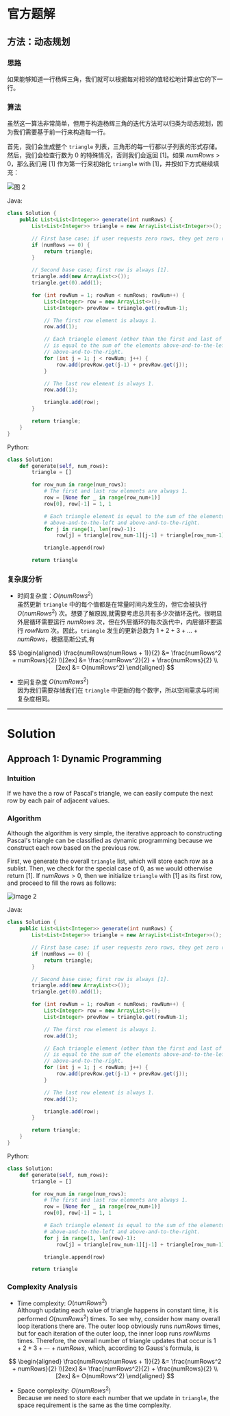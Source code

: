 # 官方题解

## 方法：动态规划

### 思路

如果能够知道一行杨辉三角，我们就可以根据每对相邻的值轻松地计算出它的下一行。

### 算法

虽然这一算法非常简单，但用于构造杨辉三角的迭代方法可以归类为动态规划，因为我们需要基于前一行来构造每一行。

首先，我们会生成整个 `triangle` 列表，三角形的每一行都以子列表的形式存储。然后，我们会检查行数为 $0$ 的特殊情况，否则我们会返回 $[1]$。如果 $numRows > 0$，那么我们用 $[1]$ 作为第一行来初始化 `triangle` with $[1]$，并按如下方式继续填充：

![图 2](images/image2.gif)

Java:

```java
class Solution {
    public List<List<Integer>> generate(int numRows) {
        List<List<Integer>> triangle = new ArrayList<List<Integer>>();

        // First base case; if user requests zero rows, they get zero rows.
        if (numRows == 0) {
            return triangle;
        }

        // Second base case; first row is always [1].
        triangle.add(new ArrayList<>());
        triangle.get(0).add(1);

        for (int rowNum = 1; rowNum < numRows; rowNum++) {
            List<Integer> row = new ArrayList<>();
            List<Integer> prevRow = triangle.get(rowNum-1);

            // The first row element is always 1.
            row.add(1);

            // Each triangle element (other than the first and last of each row)
            // is equal to the sum of the elements above-and-to-the-left and
            // above-and-to-the-right.
            for (int j = 1; j < rowNum; j++) {
                row.add(prevRow.get(j-1) + prevRow.get(j));
            }

            // The last row element is always 1.
            row.add(1);

            triangle.add(row);
        }

        return triangle;
    }
}
```

Python:

```python
class Solution:
    def generate(self, num_rows):
        triangle = []

        for row_num in range(num_rows):
            # The first and last row elements are always 1.
            row = [None for _ in range(row_num+1)]
            row[0], row[-1] = 1, 1

            # Each triangle element is equal to the sum of the elements
            # above-and-to-the-left and above-and-to-the-right.
            for j in range(1, len(row)-1):
                row[j] = triangle[row_num-1][j-1] + triangle[row_num-1][j]

            triangle.append(row)

        return triangle
```

### 复杂度分析

* 时间复杂度：$O(numRows^2)$  
虽然更新 `triangle` 中的每个值都是在常量时间内发生的，但它会被执行 $O(numRows^2)$ 次。想要了解原因,就需要考虑总共有多少次循环迭代。很明显外层循环需要运行 $numRows$ 次，但在外层循环的每次迭代中，内层循环要运行 $rowNum$ 次。因此，`triangle` 发生的更新总数为 $1 + 2 + 3 + \ldots + numRows$，根据高斯公式,有  

$$
\begin{aligned}
\frac{numRows(numRows + 1)}{2} &= \frac{numRows^2 + numRows}{2} \\[2ex]
&= \frac{numRows^2}{2} + \frac{numRows}{2} \\[2ex]
&= O(numRows^2)
\end{aligned}
$$

* 空间复杂度 $O(numRows^2)$  
因为我们需要存储我们在 `triangle` 中更新的每个数字，所以空间需求与时间复杂度相同。

***

# Solution

## Approach 1: Dynamic Programming

### Intuition

If we have the a row of Pascal's triangle, we can easily compute the next row by each pair of adjacent values.

### Algorithm

Although the algorithm is very simple, the iterative approach to constructing Pascal's triangle can be classified as dynamic programming because we construct each row based on the previous row.

First, we generate the overall `triangle` list, which will store each row as a sublist. Then, we check for the special case of $0$, as we would otherwise return $[1]$. If $numRows > 0$, then we initialize `triangle` with $[1]$ as its first row, and proceed to fill the rows as follows:

![image 2](images/image2.gif)

Java:

```java
class Solution {
    public List<List<Integer>> generate(int numRows) {
        List<List<Integer>> triangle = new ArrayList<List<Integer>>();

        // First base case; if user requests zero rows, they get zero rows.
        if (numRows == 0) {
            return triangle;
        }

        // Second base case; first row is always [1].
        triangle.add(new ArrayList<>());
        triangle.get(0).add(1);

        for (int rowNum = 1; rowNum < numRows; rowNum++) {
            List<Integer> row = new ArrayList<>();
            List<Integer> prevRow = triangle.get(rowNum-1);

            // The first row element is always 1.
            row.add(1);

            // Each triangle element (other than the first and last of each row)
            // is equal to the sum of the elements above-and-to-the-left and
            // above-and-to-the-right.
            for (int j = 1; j < rowNum; j++) {
                row.add(prevRow.get(j-1) + prevRow.get(j));
            }

            // The last row element is always 1.
            row.add(1);

            triangle.add(row);
        }

        return triangle;
    }
}
```

Python:

```python
class Solution:
    def generate(self, num_rows):
        triangle = []

        for row_num in range(num_rows):
            # The first and last row elements are always 1.
            row = [None for _ in range(row_num+1)]
            row[0], row[-1] = 1, 1

            # Each triangle element is equal to the sum of the elements
            # above-and-to-the-left and above-and-to-the-right.
            for j in range(1, len(row)-1):
                row[j] = triangle[row_num-1][j-1] + triangle[row_num-1][j]

            triangle.append(row)

        return triangle
```

### Complexity Analysis

* Time complexity: $O(numRows^2)$  
Although updating each value of triangle happens in constant time, it is performed $O(numRows^2)$ times. To see why, consider how many overall loop iterations there are. The outer loop obviously runs $numRows$ times, but for each iteration of the outer loop, the inner loop runs $rowNums$ times. Therefore, the overall number of triangle updates that occur is $1+2+3+\cdots+numRows$, which, according to Gauss's formula, is  

$$
\begin{aligned}
\frac{numRows(numRows + 1)}{2} &= \frac{numRows^2 + numRows}{2} \\[2ex]
&= \frac{numRows^2}{2} + \frac{numRows}{2} \\[2ex]
&= O(numRows^2)
\end{aligned}
$$

* Space complexity: $O(numRows^2)$  
Because we need to store each number that we update in `triangle`, the space requirement is the same as the time complexity.
